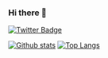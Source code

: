 ### Hi there 👋
[![Twitter Badge](https://img.shields.io/badge/-tosh2230-00acee?style=flat&logo=twitter&logoColor=white&link=https://twitter.com/tosh2230/)](https://www.twitter.com/tosh2230/) 

[![Github stats](https://github-readme-stats.vercel.app/api?username=tosh223&show_icons=true&include_all_commits=true)](https://github.com/tosh223/github-readme-stats)
[![Top Langs](https://github-readme-stats.vercel.app/api/top-langs/?username=tosh223&hide=jupyter%20notebook&layout=compact)](https://github.com/tosh223/github-readme-stats)


<!--
**tosh223/tosh223** is a ✨ _special_ ✨ repository because its `README.md` (this file) appears on your GitHub profile.

Here are some ideas to get you started:

- 🔭 I’m currently working on ...
- 🌱 I’m currently learning ...
- 👯 I’m looking to collaborate on ...
- 🤔 I’m looking for help with ...
- 💬 Ask me about ...
- 📫 How to reach me: ...
- 😄 Pronouns: ...
- ⚡ Fun fact: ...
-->
